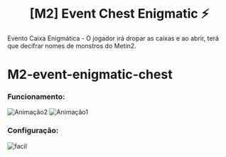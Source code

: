 
<h1 align="center"> [M2] Event Chest Enigmatic ⚡</h1>
Evento Caixa Enigmática - O jogador irá dropar as caixas e ao abrir, terá que decifrar nomes de monstros do Metin2.

# M2-event-enigmatic-chest
### Funcionamento:
![Animação2](https://user-images.githubusercontent.com/82608361/115942127-0b297400-a47f-11eb-95fa-f7bb20428b6a.gif)
![Animação1](https://user-images.githubusercontent.com/82608361/115941881-c6e9a400-a47d-11eb-8c34-c4c4d2974f6c.gif)

### Configuração:
![facil](https://user-images.githubusercontent.com/82608361/115941201-cbf92400-a47a-11eb-9dcf-6227777f663a.jpg)
